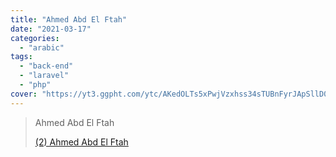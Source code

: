 ```yaml
---
title: "Ahmed Abd El Ftah"
date: "2021-03-17"
categories:
  - "arabic"
tags:
  - "back-end"
  - "laravel"
  - "php"
cover: "https://yt3.ggpht.com/ytc/AKedOLTs5xPwjVzxhss34sTUBnFyrJApSllD0pa3oQaOhw=s88-c-k-c0x00ffffff-no-rj"
---
```


> Ahmed Abd El Ftah
>
> [(2) Ahmed Abd El Ftah ](https://www.youtube.com/channel/UCrlyl0lWSxJu-RS7g7V3H8Q/playlists)
